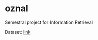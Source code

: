 # oznal
Semestral project for Information Retrieval

Dataset: [link](https://www.kaggle.com/zynicide/wine-reviews "Wine Reviews")
